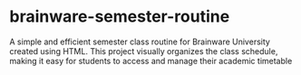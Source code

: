 # brainware-semester-routine
A simple and efficient semester class routine for Brainware University created using HTML. This project visually organizes the class schedule, making it easy for students to access and manage their academic timetable
